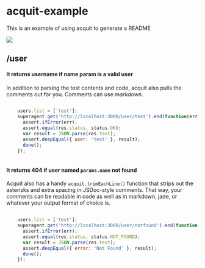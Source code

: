acquit-example
==============

This is an example of using acquit to generate a README

<img src="http://i.imgur.com/ZddDl4c.jpg" />


## /user

#### It returns username if name param is a valid user


In addition to parsing the test contents and code, acquit
also pulls the comments out for you. Comments can use
_markdown_.


```javascript
    
    users.list = ['test'];
    superagent.get('http://localhost:3000/user/test').end(function(err, res) {
      assert.ifError(err);
      assert.equal(res.status, status.OK);
      var result = JSON.parse(res.text);
      assert.deepEqual({ user: 'test' }, result);
      done();
    });
  
```

#### It returns 404 if user named `params.name` not found


Acquit also has a handy `acquit.trimEachLine()` function that
strips out the asterisks and extra spacing in JSDoc-style
comments. That way, your comments can be readable in code as
well as in markdown, jade, or whatever your output format of
choice is.


```javascript
    
    users.list = ['test'];
    superagent.get('http://localhost:3000/user/notfound').end(function(err, res) {
      assert.ifError(err);
      assert.equal(res.status, status.NOT_FOUND);
      var result = JSON.parse(res.text);
      assert.deepEqual({ error: 'Not Found' }, result);
      done();
    });
  
```

